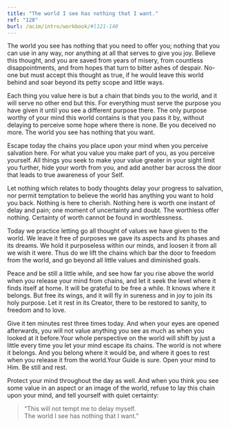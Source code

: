 ```yaml
---
title: "The world I see has nothing that I want."
ref: "128"
burl: /acim/intro/workbook/#l121-140
---
```


The world you see has nothing that you need to offer you; nothing that
you can use in any way, nor anything at all that serves to give you joy.
Believe this thought, and you are saved from years of misery, from
countless disappointments, and from hopes that turn to bitter ashes of
despair. No-one but must accept this thought as true, if he would leave
this world behind and soar beyond its petty scope and little ways.

Each thing you value here is but a chain that binds you to the world,
and it will serve no other end but this. For everything must serve the
purpose you have given it until you see a different purpose there. The
only purpose worthy of your mind this world contains is that you pass it
by, without delaying to perceive some hope where there is none. Be you
deceived no more. The world you see has nothing that you want.

Escape today the chains you place upon your mind when you perceive
salvation here. For what you value you make part of you, as you perceive
yourself. All things you seek to make your value greater in your sight
limit you further, hide your worth from you, and add another bar across
the door that leads to true awareness of your Self.

Let nothing which relates to body thoughts delay your progress to
salvation, nor permit temptation to believe the world has anything you
want to hold you back. Nothing is here to cherish. Nothing here is worth
one instant of delay and pain; one moment of uncertainty and doubt. The
worthless offer nothing. Certainty of worth cannot be found in
worthlessness.

Today we practice letting go all thought of values we have given to the
world. We leave it free of purposes we gave its aspects and its phases
and its dreams. We hold it purposeless within our minds, and loosen it
from all we wish it were. Thus do we lift the chains which bar the door
to freedom from the world, and go beyond all little values and
diminished goals.

Peace and be still a little while, and see how far you rise above the
world when you release your mind from chains, and let it seek the level
where it finds itself at home. It will be grateful to be free a
while. It knows where it belongs. But free its wings, and it will fly in
sureness and in joy to join its holy purpose. Let it rest in its
Creator, there to be restored to sanity, to freedom and to love.

Give it ten minutes rest three times today. And when your eyes are
opened afterwards, you will not value anything you see as much as when
you looked at it before.Your whole perspective on the world will shift
by just a little every time you let your mind escape its chains. The
world is not where it belongs. And you belong where it would be, and
where it goes to rest when you release it from the world.Your Guide is
sure. Open your mind to Him. Be still and rest.

Protect your mind throughout the day as well. And when you think you see
some value in an aspect or an image of the world, refuse to lay this
chain upon your mind, and tell yourself with quiet certainty:

> “This will not tempt me to delay myself.<br/>
> The world I see has nothing that I want.”

